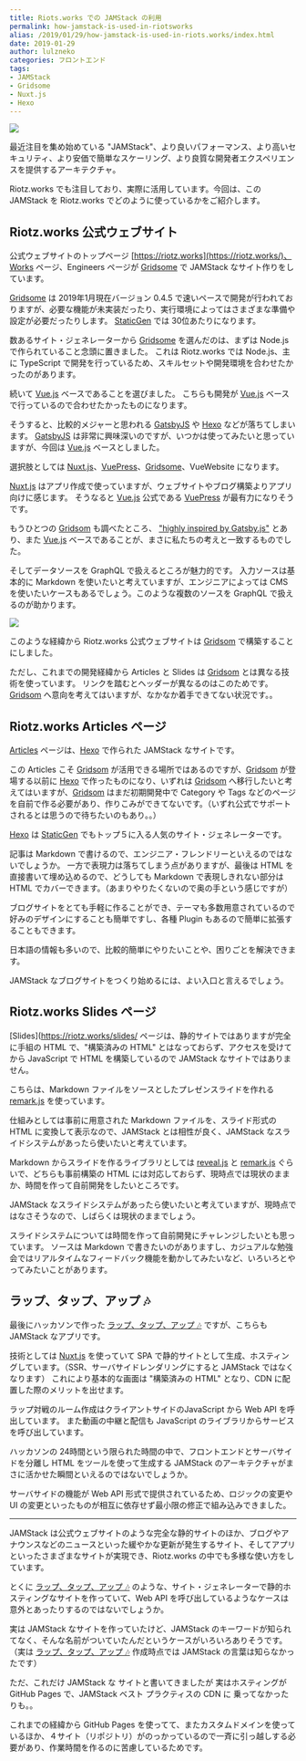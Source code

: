 ```yaml
---
title: Riots.works での JAMStack の利用
permalink: how-jamstack-is-used-in-riotsworks
alias: /2019/01/29/how-jamstack-is-used-in-riots.works/index.html
date: 2019-01-29
author: lulzneko
categories: フロントエンド
tags:
- JAMStack
- Gridsome
- Nuxt.js
- Hexo
---
```


![](/articles/assets/lulzneko/serverless/jamstack.jpg)

最近注目を集め始めている "JAMStack"、より良いパフォーマンス、より高いセキュリティ、より安価で簡単なスケーリング、より良質な開発者エクスペリエンスを提供するアーキテクチャ。

Riotz.works でも注目しており、実際に活用しています。今回は、この JAMStack を Riotz.works でどのように使っているかをご紹介します。


## Riotz.works 公式ウェブサイト
公式ウェブサイトのトップページ [https://riotz.works](https://riotz.works/)、Works ページ、Engineers ページが [Gridsome](https://gridsome.org/) で JAMStack なサイト作りをしています。

[Gridsome](https://gridsome.org/) は 2019年1月現在バージョン 0.4.5 で速いペースで開発が行われておりますが、必要な機能が未実装だったり、実行環境によってはさまざまな準備や設定が必要だったりします。
[StaticGen](https://www.staticgen.com/) では 30位あたりになります。

数あるサイト・ジェネレーターから [Gridsome](https://gridsome.org/) を選んだのは、まずは Node.js で作られていること念頭に置きました。
これは Riotz.works では Node.js、主に TypeScript で開発を行っているため、スキルセットや開発環境を合わせたかったのがあります。

続いて [Vue.js](https://vuejs.org/) ベースであることを選びました。
こちらも開発が [Vue.js](https://vuejs.org/) ベースで行っているので合わせたかったものになります。

そうすると、比較的メジャーと思われる [GatsbyJS](https://www.gatsbyjs.org/) や [Hexo](https://hexo.io/) などが落ちてしまいます。
[GatsbyJS](https://www.gatsbyjs.org/) は非常に興味深いのですが、いつかは使ってみたいと思っていますが、今回は [Vue.js](https://vuejs.org/) ベースとしました。

選択肢としては [Nuxt.js](https://nuxtjs.org/)、[VuePress](https://vuepress.vuejs.org/)、[Gridsome](https://gridsome.org/)、VueWebsite になります。

[Nuxt.js](https://nuxtjs.org/) はアプリ作成で使っていますが、ウェブサイトやブログ構築よりアプリ向けに感じます。
そうなると [Vue.js](https://vuejs.org/) 公式である [VuePress](https://vuepress.vuejs.org/) が最有力になりそうです。

もうひとつの [Gridsom](https://gridsome.org/) も調べたところ、 ["highly inspired by Gatsby.js"](https://gridsome.org/blog/2018/10/10/say-hello-to-gridsome) とあり、また [Vue.js](https://vuejs.org/) ベースであることが、まさに私たちの考えと一致するものでした。

そしてデータソースを GraphQL で扱えるところが魅力的です。
入力ソースは基本的に Markdown を使いたいと考えていますが、エンジニアによっては CMS を使いたいケースもあるでしょう。このような複数のソースを GraphQL で扱えるのが助かります。

![](/articles/assets/lulzneko/serverless/jamstack/10.png)

このような経緯から Riotz.works 公式ウェブサイトは [Gridsom](https://gridsome.org/) で構築することにしました。

ただし、これまでの開発経緯から Articles と Slides は [Gridsom](https://gridsome.org/) とは異なる技術を使っています。
リンクを踏むとヘッダーが異なるのはこのためです。[Gridsom](https://gridsome.org/) へ意向を考えてはいますが、なかなか着手できてない状況です。。


## Riotz.works Articles ページ
[Articles](https://riotz.works/articles/) ページは、[Hexo](https://hexo.io/) で作られた JAMStack なサイトです。

この Articles こそ [Gridsom](https://gridsome.org/) が活用できる場所ではあるのですが、[Gridsom](https://gridsome.org/) が登場する以前に [Hexo](https://hexo.io/) で作ったものになり、いずれは [Gridsom](https://gridsome.org/) へ移行したいと考えてはいますが、[Gridsom](https://gridsome.org/) はまだ初期開発中で Category や Tags などのページを自前で作る必要があり、作りこみができてないです。（いずれ公式でサポートされるとは思うので待ちたいのもあり。。）

[Hexo](https://hexo.io/) は [StaticGen](https://www.staticgen.com/) でもトップ５に入る人気のサイト・ジェネレーターです。

記事は Markdown で書けるので、エンジニア・フレンドリーといえるのではないでしょうか。
一方で表現力は落ちてしまう点がありますが、最後は HTML を直接書いて埋め込めるので、どうしても Markdown で表現しきれない部分は HTML でカバーできます。（あまりやりたくないので奥の手という感じですが）

ブログサイトをとても手軽に作ることができ、テーマも多数用意されているので好みのデザインにすることも簡単ですし、各種 Plugin もあるので簡単に拡張することもできます。

日本語の情報も多いので、比較的簡単にやりたいことや、困りごとを解決できます。

JAMStack なブログサイトをつくり始めるには、よい入口と言えるでしょう。


## Riotz.works Slides ページ
[Slides](https://riotz.works/slides/ ページは、静的サイトではありますが完全に手組の HTML で、"構築済みの HTML" とはなっておらず、アクセスを受けてから JavaScript で HTML を構築しているので JAMStack なサイトではありません。

こちらは、Markdown ファイルをソースとしたプレゼンスライドを作れる [remark.js](https://remarkjs.com/) を使っています。

仕組みとしては事前に用意された Markdown ファイルを、スライド形式の HTML に変換して表示なので、JAMStack とは相性が良く、JAMStack なスライドシステムがあったら使いたいと考えています。

Markdown からスライドを作るライブラリとしては [reveal.js](https://revealjs.com/) と [remark.js](https://remarkjs.com/) ぐらいで、どちらも事前構築の HTML には対応しておらず、現時点では現状のままか、時間を作って自前開発をしたいところです。


JAMStack なスライドシステムがあったら使いたいと考えていますが、現時点ではなさそうなので、しばらくは現状のままでしょう。

スライドシステムについては時間を作って自前開発にチャレンジしたいとも思っています。
ソースは Markdown で書きたいのがありますし、カジュアルな勉強会ではリアルタイムなフィードバック機能を動かしてみたいなど、いろいろとやってみたいことがあります。


## ラップ、タップ、アップ 🎶
最後にハッカソンで作った [ラップ、タップ、アップ 🎶](https://riotz.works/rap-tap-app/) ですが、こちらも JAMStack なアプリです。

技術としては [Nuxt.js](https://nuxtjs.org/) を使っていて SPA で静的サイトとして生成、ホスティングしています。（SSR、サーバサイドレンダリングにすると JAMStack ではなくなります）
これにより基本的な画面は "構築済みの HTML" となり、CDN に配置した際のメリットを出せます。

ラップ対戦のルーム作成はクライアントサイドのJavaScript から Web API を呼出しています。
また動画の中継と配信も JavaScript のライブラリからサービスを呼び出しています。

ハッカソンの 24時間という限られた時間の中で、フロントエンドとサーバサイドを分離し HTML をツールを使って生成する JAMStack のアーキテクチャがまさに活かせた瞬間といえるのではないでしょうか。

サーバサイドの機能が Web API 形式で提供されているため、ロジックの変更や UI の変更といったものが相互に依存せず最小限の修正で組み込みできました。


----

JAMStack は公式ウェブサイトのような完全な静的サイトのほか、ブログやアナウンスなどのニュースといった緩やかな更新が発生するサイト、そしてアプリといったさまざまなサイトが実現でき、Riotz.works の中でも多様な使い方をしています。

とくに [ラップ、タップ、アップ 🎶](https://riotz.works/rap-tap-app/) のような、サイト・ジェネレーターで静的ホスティングなサイトを作っていて、Web API を呼び出しているようなケースは意外とあったりするのではないでしょうか。

実は JAMStack なサイトを作っていたけど、JAMStack のキーワードが知られてなく、そんな名前がついていたんだというケースがいろいろありそうです。（実は [ラップ、タップ、アップ 🎶](https://riotz.works/rap-tap-app/) 作成時点では JAMStack の言葉は知らなかったです）


ただ、これだけ JAMStack な サイトと書いてきましたが 実はホスティングが GitHub Pages で、JAMStack ベスト プラクティスの CDN に 乗ってなかったりも。。

これまでの経緯から GitHub Pages を使ってて、またカスタムドメインを使っているほか、４サイト（リポジトリ）がのっかっているので一斉に引っ越しする必要があり、作業時間を作るのに苦慮しているためです。
